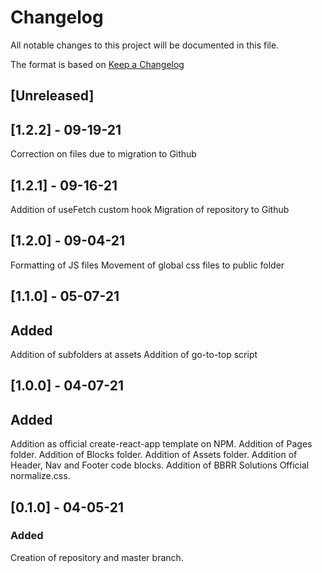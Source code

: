 # Changelog

All notable changes to this project will be documented in this file.

The format is based on [Keep a Changelog](https://keepachangelog.com/en/1.0.0/)

## [Unreleased]

## [1.2.2] - 09-19-21

Correction on files due to migration to Github

## [1.2.1] - 09-16-21

Addition of useFetch custom hook
Migration of repository to Github

## [1.2.0] - 09-04-21

Formatting of JS files
Movement of global css files to public folder

## [1.1.0] - 05-07-21

## Added

Addition of subfolders at assets
Addition of go-to-top script

## [1.0.0] - 04-07-21

## Added

Addition as official create-react-app template on NPM.
Addition of Pages folder.
Addition of Blocks folder.
Addition of Assets folder.
Addition of Header, Nav and Footer code blocks.
Addition of BBRR Solutions Official normalize.css.

## [0.1.0] - 04-05-21

### Added

Creation of repository and master branch.
